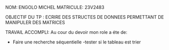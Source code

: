 NOM: ENGOLO MICHEL 
MATRICULE: 23V2483
 
 OBJECTIF  DU TP : ECRIRE DES STRUCTES DE DONNEES PERMETTANT DE MANIPULER DES MATRICES

 TRAVAIL ACCOMPLI:
 Au cour du devoir mon role a éte de: 
 - Faire une recherche séquentielle 
 -tester si le tableau est trier